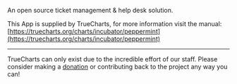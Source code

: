 An open source ticket management & help desk solution.

This App is supplied by TrueCharts, for more information visit the manual: [https://truecharts.org/charts/incubator/peppermint](https://truecharts.org/charts/incubator/peppermint)

---

TrueCharts can only exist due to the incredible effort of our staff.
Please consider making a [donation](https://truecharts.org/sponsor) or contributing back to the project any way you can!
